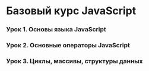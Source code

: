 # Базовый курс JavaScript
### Урок 1. Основы языка JavaScript
### Урок 2. Основные операторы JavaScript
### Урок 3. Циклы, массивы, структуры данных